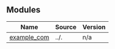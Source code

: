 <!-- BEGIN_TF_DOCS -->


## Modules

| Name | Source | Version |
|------|--------|---------|
| <a name="module_example_com"></a> [example\_com](#module\_example\_com) | ../. | n/a |
<!-- END_TF_DOCS -->